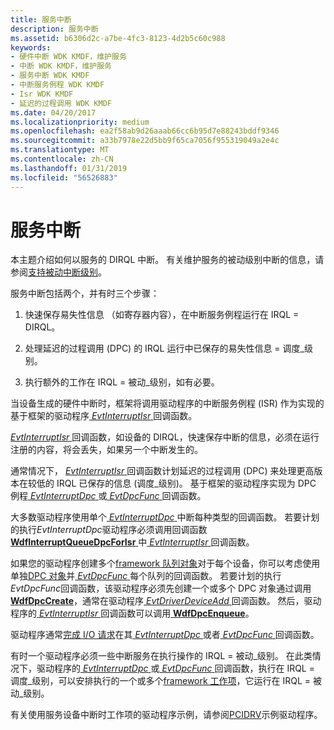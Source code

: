 ```yaml
---
title: 服务中断
description: 服务中断
ms.assetid: b6306d2c-a7be-4fc3-8123-4d2b5c60c988
keywords:
- 硬件中断 WDK KMDF，维护服务
- 中断 WDK KMDF，维护服务
- 服务中断 WDK KMDF
- 中断服务例程 WDK KMDF
- Isr WDK KMDF
- 延迟的过程调用 WDK KMDF
ms.date: 04/20/2017
ms.localizationpriority: medium
ms.openlocfilehash: ea2f58ab9d26aaab66cc6b95d7e88243bddf9346
ms.sourcegitcommit: a33b7978e22d5bb9f65ca7056f955319049a2e4c
ms.translationtype: MT
ms.contentlocale: zh-CN
ms.lasthandoff: 01/31/2019
ms.locfileid: "56526883"
---
```

# <a name="servicing-an-interrupt"></a>服务中断


本主题介绍如何以服务的 DIRQL 中断。 有关维护服务的被动级别中断的信息，请参阅[支持被动中断级别](supporting-passive-level-interrupts.md#servicing)。

服务中断包括两个，并有时三个步骤：

1.  快速保存易失性信息 （如寄存器内容），在中断服务例程运行在 IRQL = DIRQL。

2.  处理延迟的过程调用 (DPC) 的 IRQL 运行中已保存的易失性信息 = 调度\_级别。

3.  执行额外的工作在 IRQL = 被动\_级别，如有必要。

当设备生成的硬件中断时，框架将调用驱动程序的中断服务例程 (ISR) 作为实现的基于框架的驱动程序[ *EvtInterruptIsr* ](https://msdn.microsoft.com/library/windows/hardware/ff541735)回调函数。

[ *EvtInterruptIsr* ](https://msdn.microsoft.com/library/windows/hardware/ff541735)回调函数，如设备的 DIRQL，快速保存中断的信息，必须在运行注册的内容，将会丢失，如果另一个中断发生的。

通常情况下， [ *EvtInterruptIsr* ](https://msdn.microsoft.com/library/windows/hardware/ff541735)回调函数计划延迟的过程调用 (DPC) 来处理更高版本在较低的 IRQL 已保存的信息 (调度\_级别)。 基于框架的驱动程序实现为 DPC 例程[ *EvtInterruptDpc* ](https://msdn.microsoft.com/library/windows/hardware/ff541721)或[ *EvtDpcFunc* ](https://msdn.microsoft.com/library/windows/hardware/ff541683)回调函数。

大多数驱动程序使用单个[ *EvtInterruptDpc* ](https://msdn.microsoft.com/library/windows/hardware/ff541721)中断每种类型的回调函数。 若要计划的执行*EvtInterruptDpc*驱动程序必须调用回调函数[ **WdfInterruptQueueDpcForIsr** ](https://msdn.microsoft.com/library/windows/hardware/ff547371)中[ *EvtInterruptIsr* ](https://msdn.microsoft.com/library/windows/hardware/ff541735)回调函数。

如果您的驱动程序创建多个[framework 队列对象](framework-queue-objects.md)对于每个设备，你可以考虑使用单独[DPC 对象](https://msdn.microsoft.com/library/windows/hardware/dn265635)并[ *EvtDpcFunc* ](https://msdn.microsoft.com/library/windows/hardware/ff541683)每个队列的回调函数。 若要计划的执行*EvtDpcFunc*回调函数，该驱动程序必须先创建一个或多个 DPC 对象通过调用[ **WdfDpcCreate**](https://msdn.microsoft.com/library/windows/hardware/ff547140)，通常在驱动程序[ *EvtDriverDeviceAdd* ](https://msdn.microsoft.com/library/windows/hardware/ff541693)回调函数。 然后，驱动程序的[ *EvtInterruptIsr* ](https://msdn.microsoft.com/library/windows/hardware/ff541735)回调函数可以调用[ **WdfDpcEnqueue**](https://msdn.microsoft.com/library/windows/hardware/ff547148)。

驱动程序通常[完成 I/O 请求](completing-i-o-requests.md)在其[ *EvtInterruptDpc* ](https://msdn.microsoft.com/library/windows/hardware/ff541721)或者[ *EvtDpcFunc* ](https://msdn.microsoft.com/library/windows/hardware/ff541683)回调函数。

有时一个驱动程序必须一些中断服务在执行操作的 IRQL = 被动\_级别。 在此类情况下，驱动程序的[ *EvtInterruptDpc* ](https://msdn.microsoft.com/library/windows/hardware/ff541721)或[ *EvtDpcFunc* ](https://msdn.microsoft.com/library/windows/hardware/ff541683)回调函数，执行在 IRQL = 调度\_级别，可以安排执行的一个或多个[framework 工作项](using-framework-work-items.md)，它运行在 IRQL = 被动\_级别。

有关使用服务设备中断时工作项的驱动程序示例，请参阅[PCIDRV](sample-kmdf-drivers.md)示例驱动程序。

 

 





